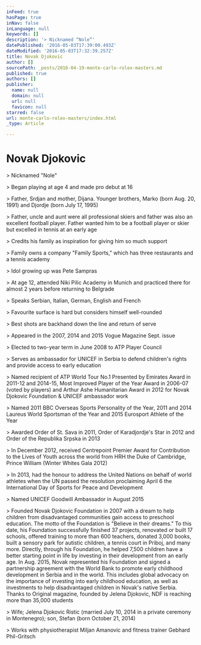 ```yaml
---
inFeed: true
hasPage: true
inNav: false
inLanguage: null
keywords: []
description: '> Nicknamed “Nole”'
datePublished: '2016-05-03T17:39:00.493Z'
dateModified: '2016-05-03T17:32:39.257Z'
title: Novak Djokovic
author: []
sourcePath: _posts/2016-04-19-monte-carlo-rolex-masters.md
published: true
authors: []
publisher:
  name: null
  domain: null
  url: null
  favicon: null
starred: false
url: monte-carlo-rolex-masters/index.html
_type: Article

---
```

# Novak Djokovic

\> Nicknamed "Nole"

\> Began playing at age 4 and made pro debut at 16

\> Father, Srdjan and mother, Dijana. Younger brothers, Marko (born Aug. 20, 1991) and Djordje (born July 17, 1995)

\> Father, uncle and aunt were all professional skiers and father was also an excellent football player. Father wanted him to be a football player or skier but excelled in tennis at an early age

\> Credits his family as inspiration for giving him so much support

\> Family owns a company "Family Sports," which has three restaurants and a tennis academy

\> Idol growing up was Pete Sampras

\> At age 12, attended Niki Pilic Academy in Munich and practiced there for almost 2 years before returning to Belgrade

\> Speaks Serbian, Italian, German, English and French

\> Favourite surface is hard but considers himself well-rounded

\> Best shots are backhand down the line and return of serve

\> Appeared in the 2007, 2014 and 2015 Vogue Magazine Sept. issue

\> Elected to two-year term in June 2008 to ATP Player Council

\> Serves as ambassador for UNICEF in Serbia to defend children's rights and provide access to early education

\> Named recipient of ATP World Tour No.1 Presented by Emirates Award in 2011-12 and 2014-15, Most Improved Player of the Year Award in 2006-07 (voted by players) and Arthur Ashe Humanitarian Award in 2012 for Novak Djokovic Foundation & UNICEF ambassador work

\> Named 2011 BBC Overseas Sports Personality of the Year, 2011 and 2014 Laureus World Sportsman of the Year and 2015 Eurosport Athlete of the Year

\> Awarded Order of St. Sava in 2011, Order of Karadjordje's Star in 2012 and Order of the Republika Srpska in 2013

\> In December 2012, received Centrepoint Premier Award for Contribution to the Lives of Youth across the world from HRH the Duke of Cambridge, Prince William (Winter Whites Gala 2012)

\> In 2013, had the honour to address the United Nations on behalf of world athletes when the UN passed the resolution proclaiming April 6 the International Day of Sports for Peace and Development

\> Named UNICEF Goodwill Ambassador in August 2015

\> Founded Novak Djokovic Foundation in 2007 with a dream to help children from disadvantaged communities gain access to preschool education. The motto of the Foundation is "Believe in their dreams." To this date, his Foundation successfully finished 37 projects, renovated or built 17 schools, offered training to more than 600 teachers, donated 3,000 books, built a sensory park for autistic children, a tennis court in Priboj, and many more. Directly, through his Foundation, he helped 7,500 children have a better starting point in life by investing in their development from an early age. In Aug. 2015, Novak represented his Foundation and signed a partnership agreement with the World Bank to promote early childhood development in Serbia and in the world. This includes global advocacy on the importance of investing into early childhood education, as well as investments to help disadvantaged children in Novak's native Serbia. Thanks to Original magazine, founded by Jelena Djokovic, NDF is reaching more than 35,000 students

\> Wife; Jelena Djokovic Ristic (married July 10, 2014 in a private ceremony in Montenegro); son, Stefan (born October 21, 2014)

\> Works with physiotherapist Miljan Amanovic and fitness trainer Gebhard Phil-Gritsch